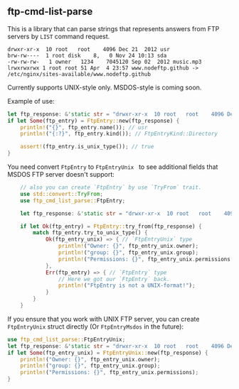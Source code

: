 ## ftp-cmd-list-parse

This is a library that can parse strings that represents answers from FTP servers by `LIST` command request.

```
drwxr-xr-x  10 root   root    4096 Dec 21  2012 usr
brw-rw----  1 root disk    8,   0 Nov 24 10:13 sda
-rw-rw-rw-   1 owner   1234    7045120 Sep 02  2012 music.mp3
lrwxrwxrwx 1 root root 51 Apr  4 23:57 www.nodeftp.github -> /etc/nginx/sites-available/www.nodeftp.github
```

Currently supports UNIX-style only. MSDOS-style is coming soon.

Example of use:

```Rust
let ftp_response: &'static str = "drwxr-xr-x  10 root   root    4096 Dec 21  2012 usr";
if let Some(ftp_entry) = FtpEntry::new(ftp_response) {
    println!("{}", ftp_entry.name()); // usr
    println!("{:?}", ftp_entry.kind()); // FtpEntryKind::Directory

    assert!(ftp_entry.is_unix_type()); // true
}
```

You need convert `FtpEntry` to `FtpEntryUnix ` to see additional fields that MSDOS FTP server doesn't support:

```Rust
    // also you can create `FtpEntry` by use `TryFrom` trait.
    use std::convert::TryFrom;
    use ftp_cmd_list_parse::FtpEntry;

    let ftp_response: &'static str = "drwxr-xr-x  10 root   root    4096 Dec 21  2012 usr";

    if let Ok(ftp_entry) = FtpEntry::try_from(ftp_response) {
        match ftp_entry.try_to_unix_type() {
            Ok(ftp_entry_unix) => { // `FtpEntryUnix` type
                println!("Owner: {}", ftp_entry_unix.owner);
                println!("group: {}", ftp_entry_unix.group);
                println!("Permissions: {}", ftp_entry_unix.permissions.as_str());
            },
            Err(ftp_entry) => { // `FtpEntry` type
                // Here we got our `FtpEntry` back.
                println!("FtpEntry is not a UNIX-format!");
            }
        }
    }
```

If you ensure that you work with UNIX FTP server, you can create `FtpEntryUnix` struct directly (Or `FtpEntryMsdos` in the future):

```rust
use ftp_cmd_list_parse::FtpEntryUnix;
let ftp_response: &'static str = "drwxr-xr-x  10 root   root    4096 Dec 21  2012 usr";
if let Some(ftp_entry_unix) = FtpEntryUnix::new(ftp_response) {
    println!("Owner: {}", ftp_entry_unix.owner);
    println!("group: {}", ftp_entry_unix.group);
    println!("Permissions: {}", ftp_entry_unix.permissions);
}
```